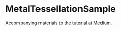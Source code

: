 # MetalTessellationSample
Accompanying materials to [the tutorial at Medium](https://medium.com/@e92rodbearings/advanced-tessellation-with-metal-dynamic-b-spline-surface-79451d19b236).